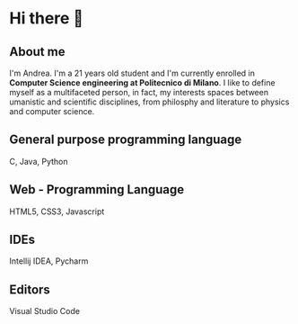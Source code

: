 # Hi there 👋

<!--
**AndreaCroci5/AndreaCroci5** is a ✨ _special_ ✨ repository because its `README.md` (this file) appears on your GitHub profile.

Here are some ideas to get you started:

- 🔭 I’m currently working on ...
- 🌱 I’m currently learning ...
- 👯 I’m looking to collaborate on ...
- 🤔 I’m looking for help with ...
- 💬 Ask me about ...
- 📫 How to reach me: ...
- 😄 Pronouns: ...
- ⚡ Fun fact: ...
-->

## About me

I'm Andrea. I'm a 21 years old student and I'm currently enrolled in **Computer Science engineering at Politecnico di Milano**. I like to define myself as a multifaceted person, in fact, my interests spaces between umanistic and scientific disciplines, from philosphy and literature to physics and computer science.

## General purpose programming language
C, Java, Python
## Web - Programming Language
HTML5, CSS3, Javascript
## IDEs
Intellij IDEA, Pycharm
## Editors
Visual Studio Code
